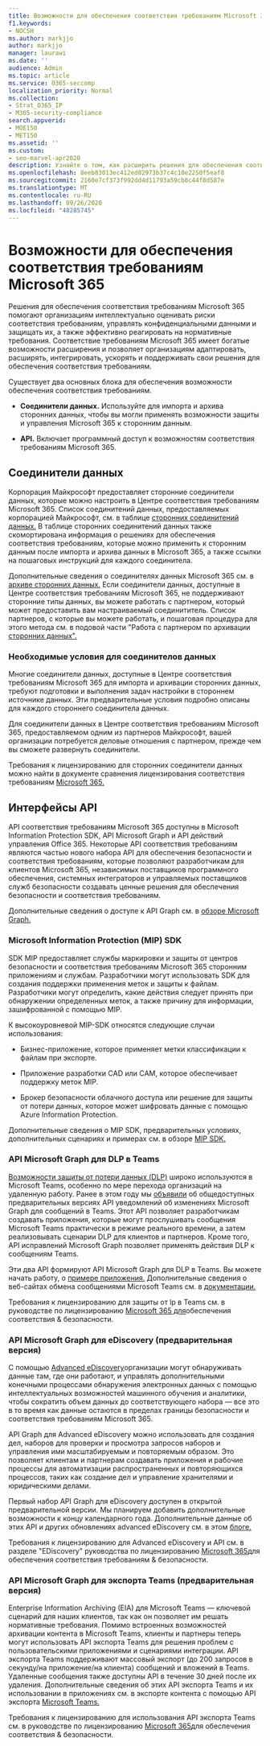 ```yaml
---
title: Возможности для обеспечения соответствия требованиям Microsoft 365
f1.keywords:
- NOCSH
ms.author: markjjo
author: markjjo
manager: laurawi
ms.date: ''
audience: Admin
ms.topic: article
ms.service: O365-seccomp
localization_priority: Normal
ms.collection:
- Strat_O365_IP
- M365-security-compliance
search.appverid:
- MOE150
- MET150
ms.assetid: ''
ms.custom:
- seo-marvel-apr2020
description: Узнайте о том, как расширить решения для обеспечения соответствия требованиям Microsoft 365, используя сторонние соединители данных и API Microsoft Graph.
ms.openlocfilehash: 8eeb83013ec412ed82973b37c4c10e2250f5eaf8
ms.sourcegitcommit: 2160e7cf373f992dd4d11793a59cb8c44f8d587e
ms.translationtype: MT
ms.contentlocale: ru-RU
ms.lasthandoff: 09/26/2020
ms.locfileid: "48285745"
---
```

# <a name="microsoft-365-compliance-extensibility"></a>Возможности для обеспечения соответствия требованиям Microsoft 365

Решения для обеспечения соответствия требованиям Microsoft 365 помогают организациям интеллектуально оценивать риски соответствия требованиям, управлять конфиденциальными данными и защищать их, а также эффективно реагировать на нормативные требования. Соответствие требованиям Microsoft 365 имеет богатые возможности расширения и позволяет организациям адаптировать, расширять, интегрировать, ускорять и поддерживать свои решения для обеспечения соответствия требованиям.

Существует два основных блока для обеспечения возможности обеспечения соответствия требованиям.

- **Соединители данных.** Используйте для импорта и архива сторонних данных, чтобы вы могли применять возможности защиты и управления Microsoft 365 к сторонним данным.

- **API.** Включает программный доступ к возможностям соответствия требованиям Microsoft 365.

## <a name="data-connectors"></a>Соединители данных

Корпорация Майкрософт предоставляет сторонние соединители данных, которые можно настроить в Центре соответствия требованиям Microsoft 365. Список соединитений данных, предоставляемых корпорацией Майкрософт, см. в таблице [сторонних соединитений данных.](archiving-third-party-data.md#third-party-data-connectors) В таблице сторонних соединитений данных также скомортирована информация о решениях для обеспечения соответствия требованиям, которые можно применить к сторонним данным после импорта и архива данных в Microsoft 365, а также ссылки на пошаговых инструкций для каждого соединитела.

Дополнительные сведения о соединителях данных Microsoft 365 см. в [архиве сторонних данных.](archiving-third-party-data.md) Если соединители данных, доступные в Центре соответствия требованиям Microsoft 365, не поддерживают сторонние типы данных, вы можете работать с партнером, который может предоставить вам настраиваемый соединититель. Список партнеров, с которые вы можете работать, и пошаговая процедура для этого метода см. в подовой части "Работа с партнером по архивации [сторонних данных".](work-with-partner-to-archive-third-party-data.md)

### <a name="prerequisites-for-data-connectors"></a>Необходимые условия для соединителов данных

Многие соединители данных, доступные в Центре соответствия требованиям Microsoft 365 для импорта и архивации сторонних данных, требуют подготовки и выполнения задач настройки в стороннем источнике данных. Эти предварительные условия подробно описаны для каждого стороннего соединитела данных.

Для соединители данных в Центре соответствия требованиям Microsoft 365, предоставляемом одним из партнеров Майкрософт, вашей организации потребуется деловые отношения с партнером, прежде чем вы сможете развернуть соединители.

Требования к лицензированию для сторонних соединители данных можно найти в документе сравнения лицензирования соответствия требованиям [Microsoft 365.](https://docs.microsoft.com/office365/servicedescriptions/downloads/microsoft-365-compliance-licensing-comparison.xlsx)

## <a name="apis"></a>Интерфейсы API

API соответствия требованиям Microsoft 365 доступны в Microsoft Information Protection SDK, API Microsoft Graph и API действий управления Office 365. Некоторые API соответствия требованиям являются частью нового набора API для обеспечения безопасности и соответствия требованиям, которые позволяют разработчикам для клиентов Microsoft 365, независимых поставщиков программного обеспечения, системных интеграторов и управляемых поставщиков служб безопасности создавать ценные решения для обеспечения безопасности и соответствия требованиям.

Дополнительные сведения о доступе к API Graph см. в [обзоре Microsoft Graph.](https://docs.microsoft.com/graph/overview)

### <a name="microsoft-information-protection-mip-sdk"></a>Microsoft Information Protection (MIP) SDK

SDK MIP предоставляет службы маркировки и защиты от центров безопасности и соответствия требованиям Microsoft 365 сторонним приложениям и службам. Разработчики могут использовать SDK для создания поддержки применения меток и защиты к файлам. Разработчики могут определить, какие действия следует принять при обнаружении определенных меток, а также причину для информации, зашифрованной с помощью MIP.

К высокоуровневой MIP-SDK относятся следующие случаи использования:

- Бизнес-приложение, которое применяет метки классификации к файлам при экспорте.

- Приложение разработки CAD или CAM, которое обеспечивает поддержку меток MIP.

- Брокер безопасности облачного доступа или решение для защиты от потери данных, которое может шифровать данные с помощью Azure Information Protection.

Дополнительные сведения о MIP SDK, предварительных условиях, дополнительных сценариях и примерах см. в обзоре [MIP SDK.](https://docs.microsoft.com/information-protection/develop/overview)

### <a name="microsoft-graph-api-for-teams-dlp"></a>API Microsoft Graph для DLP в Teams

[Возможности защиты от потери данных (DLP)](dlp-microsoft-teams.md) широко используются в Microsoft Teams, особенно по мере перехода организаций на удаленную работу. Ранее в этом году мы [объявили](https://developer.microsoft.com/graph/blogs/announcing-change-notifications-for-microsoft-teams-messages/) об общедоступных предварительных версиях API уведомлений об изменениях Microsoft Graph для сообщений в Teams. Этот API позволяет разработчикам создавать приложения, которые могут прослушивать сообщения Microsoft Teams практически в режиме реального времени, а затем реализовывать сценарии DLP для клиентов и партнеров. Кроме того, API исправлений Microsoft Graph позволяет применять действия DLP к сообщениям Teams.

Эти два API формируют API Microsoft Graph для DLP в Teams. Вы можете начать работу, о [примере приложения.](https://github.com/microsoftgraph/csharp-webhook-with-resource-data) Дополнительные сведения о веб-сайтах обмена сообщениями Microsoft Teams см. в [документации.](https://docs.microsoft.com/graph/api/subscription-post-subscriptions)

Требования к лицензированию для защиты от lp в Teams см. в руководстве по лицензированию [Microsoft 365 для](https://docs.microsoft.com/office365/servicedescriptions/microsoft-365-service-descriptions/microsoft-365-tenantlevel-services-licensing-guidance/microsoft-365-security-compliance-licensing-guidance#communication-data-loss-prevention-for-teams)обеспечения соответствия & безопасности.

### <a name="microsoft-graph-api-for-ediscovery-preview"></a>API Microsoft Graph для eDiscovery (предварительная версия)

С помощью [Advanced eDiscovery](overview-ediscovery-20.md)организации могут обнаруживать данные там, где они работают, и управлять дополнительными конечными процессами обнаружения электронных данных с помощью интеллектуальных возможностей машинного обучения и аналитики, чтобы сократить объем данных до соответствующего набора — все это в то время как данные остаются в пределах границы безопасности и соответствия требованиям Microsoft 365.

API Graph для Advanced eDiscovery можно использовать для создания дел, наборов для проверки и просмотра запросов наборов и управления ими масштабируемым и повторяемым образом. Это позволяет клиентам и партнерам создавать приложения и рабочие процессы для автоматизации распространенных и повторяющихся процессов, таких как создание дел и управление хранителями и юридическими делами.

Первый набор API Graph для eDiscovery доступен в открытой предварительной версии. Мы планируем добавить дополнительные возможности к концу календарного года. Дополнительные данные об этих API и других обновлениях advanced eDiscovery см. в этом [блоге.](https://aka.ms/Ignite2020AeDAA)

Требования к лицензированию для Advanced eDiscovery и API см. в разделе "EDiscovery" руководства по лицензированию [Microsoft 365](https://docs.microsoft.com/office365/servicedescriptions/microsoft-365-service-descriptions/microsoft-365-tenantlevel-services-licensing-guidance/microsoft-365-security-compliance-licensing-guidance#ediscovery)для обеспечения соответствия требованиям & безопасности.

### <a name="microsoft-graph-api-for-teams-export-preview"></a>API Microsoft Graph для экспорта Teams (предварительная версия)

Enterprise Information Archiving (EIA) для Microsoft Teams — ключевой сценарий для наших клиентов, так как он позволяет им решать нормативные требования. Помимо встроенных возможностей архивации контента в Microsoft Teams, клиенты и партнеры теперь могут использовать API экспорта Teams для решения проблем с пользовательскими приложениями и сценариями интеграции. API экспорта Teams поддерживают массовый экспорт (до 200 запросов в секунду/на приложение/на клиента) сообщений и вложений в Teams. Удаленные сообщения также доступны API в течение 30 дней после их удаления. Дополнительные сведения об этих API экспорта Teams и их использовании в приложениях см. в экспорте контента с помощью API экспорта [Microsoft Teams.](https://docs.microsoft.com/microsoftteams/export-teams-content)

Требования к лицензированию для использования API экспорта Teams см. в руководстве по лицензированию [Microsoft 365](https://docs.microsoft.com/office365/servicedescriptions/microsoft-365-service-descriptions/microsoft-365-tenantlevel-services-licensing-guidance/microsoft-365-security-compliance-licensing-guidance)для обеспечения соответствия & безопасности.
